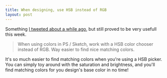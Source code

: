 ```yaml
---
title: When designing, use HSB instead of RGB
layout: post
---
```

Something [I tweeted about a while ago](https://twitter.com/brtdv/status/357224769571131392), but still proved to be very usefull this week.

> When using colors in PS / Sketch, work with a HSB color chooser instead of RGB. Way easier to find nice matching colors.

It's so much easier to find matching colors when you're using a HSB picker. You can simply toy around with the saturation and brightness, and you'll find matching colors for you design's base color in no time!